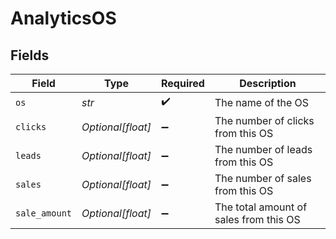 # AnalyticsOS


## Fields

| Field                                  | Type                                   | Required                               | Description                            |
| -------------------------------------- | -------------------------------------- | -------------------------------------- | -------------------------------------- |
| `os`                                   | *str*                                  | :heavy_check_mark:                     | The name of the OS                     |
| `clicks`                               | *Optional[float]*                      | :heavy_minus_sign:                     | The number of clicks from this OS      |
| `leads`                                | *Optional[float]*                      | :heavy_minus_sign:                     | The number of leads from this OS       |
| `sales`                                | *Optional[float]*                      | :heavy_minus_sign:                     | The number of sales from this OS       |
| `sale_amount`                          | *Optional[float]*                      | :heavy_minus_sign:                     | The total amount of sales from this OS |